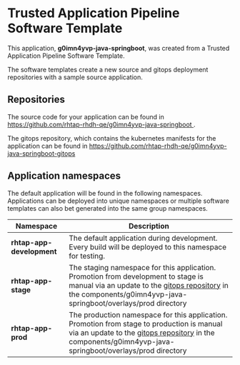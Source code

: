 # Trusted Application Pipeline Software Template

This application, **g0imn4yvp-java-springboot**, was created from a Trusted Application Pipeline Software Template.

The software templates create a new source and gitops deployment repositories with a sample source application. 

## Repositories

The source code for your application can be found in [https://github.com/rhtap-rhdh-qe/g0imn4yvp-java-springboot ](https://github.com/rhtap-rhdh-qe/g0imn4yvp-java-springboot ).
 
The gitops repository, which contains the kubernetes manifests for the application can be found in 
[https://github.com/rhtap-rhdh-qe/g0imn4yvp-java-springboot-gitops ](https://github.com/rhtap-rhdh-qe/g0imn4yvp-java-springboot-gitops ) 

## Application namespaces 

The default application will be found in the following namespaces. Applications can be deployed into unique namespaces or multiple software templates can also bet generated into the same group namespaces.  

|  Namespace   |  Description   |  
| -------- | -------- |   
| **rhtap-app-development** | The default application during development. Every build will be deployed to this namespace for testing. | 
| **rhtap-app-stage** | The staging namespace for this application. Promotion from development to stage is manual via an update to the [gitops repository](https://github.com/rhtap-rhdh-qe/g0imn4yvp-java-springboot-gitops ) in the components/g0imn4yvp-java-springboot/overlays/prod directory |  
| **rhtap-app-prod** | The production namespace for this application. Promotion from stage to production is manual via an update to the [gitops repository](https://github.com/rhtap-rhdh-qe/g0imn4yvp-java-springboot-gitops ) in the components/g0imn4yvp-java-springboot/overlays/prod directory | 